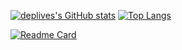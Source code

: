 [![deplives's GitHub stats](https://github-readme-stats.vercel.app/api?username=deplives&hide=starss&how_icons=true&theme=nord)](https://github.com/deplives)
[![Top Langs](https://github-readme-stats.vercel.app/api/top-langs/?username=deplives&layout=compact)](https://github.com/deplives)


[![Readme Card](https://github-readme-stats.vercel.app/api/pin/?username=deplives&repo=OpenWrt-CI)](https://github.com/deplives/OpenWrt-CI)
